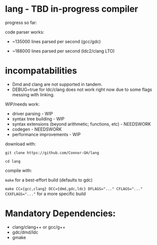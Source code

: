 # lang - TBD in-progress compiler

progress so far:

code parser works:

- ~135000 lines parsed per second (gcc/gdc)

- ~188000 lines parsed per second (ldc2/clang LTO)

# incompatabilities

- Dmd and clang are not supported in tandem.
- DEBUG=true for ldc/clang does not work right now due to some flags messing with linking.



WIP/needs work:
- driver parsing - WIP
- syntax tree building - WIP
- syntax extensions (beyond arithmetic; functions, etc) - NEEDSWORK
- codegen - NEEDSWORK
- performance improvements - WIP


download with:

``git clone https://github.com/Connor-GH/lang``

``cd lang``

compile with:

``make`` for a best-effort build (defaults to gdc)


``make CC={gcc,clang} DCC={dmd,gdc,ldc} DFLAGS="..." CFLAGS="..." CXXFLAGS="..."``
for a more specific build

# Mandatory Dependencies:
- clang/clang++ or gcc/g++
- gdc/dmd/ldc
- gmake
